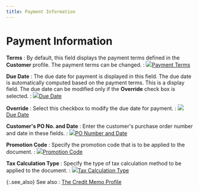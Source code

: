 ```yaml
---
title: Payment Information
---
```


# Payment Information


**Terms**
: By default, this field displays the payment terms defined in the **Customer** profile. The payment terms can be changed.
: ![]({{site.sp_baseurl}}/img/lens.gif)[Payment Terms]({{site.sp_baseurl}}/sales-ret-docs/sales-ret-doc/contents/pmnt/payment_terms_payment_information_sales_return_document_content.html)


**Due Date**
: The due date for payment is displayed in this field. The due date is automatically computed based on the payment terms. This is a display field. The due date can be modified only if the **Override** check box is selected.
: ![]({{site.sp_baseurl}}/img/lens.gif)[Due Date]({{site.sp_baseurl}}/sales-ret-docs/sales-ret-doc/contents/pmnt/due_date_payment_information_sales_return_document_content.html)


**Override**
: Select this checkbox to modify the due date for payment.
: ![]({{site.sp_baseurl}}/img/lens.gif)[Due Date]({{site.sp_baseurl}}/sales-ret-docs/sales-ret-doc/contents/pmnt/due_date_payment_information_sales_return_document_content.html)


**Customer's PO No. and Date**
: Enter the customer's purchase order number and date in these fields.
: ![]({{site.sp_baseurl}}/img/lens.gif)[PO Number and Date]({{site.sp_baseurl}}/sales-ret-docs/sales-ret-doc/contents/customer-info/customer_invoice_and_date_payment_information_sales_return_document_content.html)


**Promotion Code**
: Specify the promotion code that is to be applied to the document.
: ![]({{site.sp_baseurl}}/img/lens.gif)[Promotion Code]({{site.sp_baseurl}}/misc/promotion_code_pyt_infon_sales_returns.html)


**Tax Calculation Type**
: Specify the type of tax calculation method to be applied to the document.
: ![]({{site.sp_baseurl}}/img/lens.gif)[Tax Calculation Type]({{site.sp_baseurl}}/misc/tax_calculation_type_pyt_infon_sales_return_docs.html)


{:.see_also}
See also
: [The Credit Memo Profile]({{site.sp_baseurl}}/sales-ret-docs/cms/create-cm/create-new-cm/the_credit_memo_profile.html)
